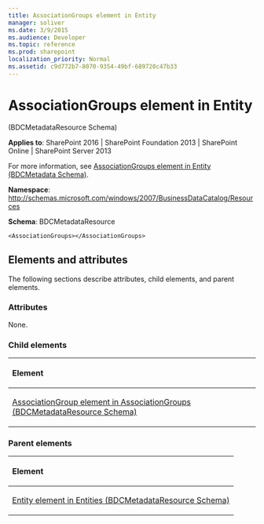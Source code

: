 ```yaml
---
title: AssociationGroups element in Entity
manager: soliver
ms.date: 3/9/2015
ms.audience: Developer
ms.topic: reference
ms.prod: sharepoint
localization_priority: Normal
ms.assetid: c9d772b7-8070-9354-49bf-689720c47b33
---
```


# AssociationGroups element in Entity 

(BDCMetadataResource Schema)

**Applies to**: SharePoint 2016 | SharePoint Foundation 2013 | SharePoint Online | SharePoint Server 2013

For more information, see [AssociationGroups element in Entity (BDCMetadata Schema)](associationgroups-element-in-entity-bdcmetadata-schema.md).

**Namespace**: http://schemas.microsoft.com/windows/2007/BusinessDataCatalog/Resources

**Schema**: BDCMetadataResource

```
<AssociationGroups></AssociationGroups>
```

## Elements and attributes

The following sections describe attributes, child elements, and parent elements.

### Attributes

None.

### Child elements

<table>
<colgroup>
<col width="100%" />
</colgroup>
<thead>
<tr class="header">
<th align="left"><p>Element</p></th>
</tr>
</thead>
<tbody>
<tr class="odd">
<td align="left"><p><span sdata="link"><a href="associationgroup-element-in-associationgroups-bdcmetadataresource-schema.md">AssociationGroup element in AssociationGroups (BDCMetadataResource Schema)</a></span></p></td>
</tr>
</tbody>
</table>

### Parent elements

<table>
<colgroup>
<col width="100%" />
</colgroup>
<thead>
<tr class="header">
<th align="left"><p>Element</p></th>
</tr>
</thead>
<tbody>
<tr class="odd">
<td align="left"><p><span sdata="link"><a href="entity-element-in-entities-bdcmetadataresource-schema.md">Entity element in Entities (BDCMetadataResource Schema)</a></span></p></td>
</tr>
</tbody>
</table>








